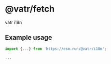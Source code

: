 # @vatr/fetch

vatr i18n

## Example usage

```js
import {...} from 'https://esm.run/@vatr/i18n';

...
```
